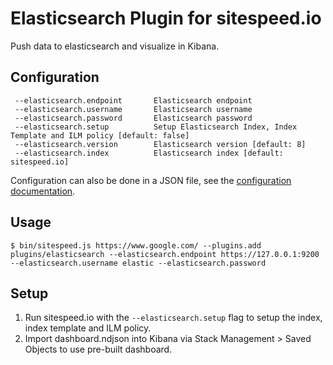# Elasticsearch Plugin for sitespeed.io

Push data to elasticsearch and visualize in Kibana.

## Configuration

```
 --elasticsearch.endpoint       Elasticsearch endpoint
 --elasticsearch.username       Elasticsearch username
 --elasticsearch.password       Elasticsearch password
 --elasticsearch.setup          Setup Elasticsearch Index, Index Template and ILM policy [default: false]
 --elasticsearch.version        Elasticsearch version [default: 8]
 --elasticsearch.index          Elasticsearch index [default: sitespeed.io]
```

Configuration can also be done in a JSON file, see the [configuration documentation](https://www.sitespeed.io/documentation/sitespeed.io/configuration/).

## Usage

```shell
$ bin/sitespeed.js https://www.google.com/ --plugins.add plugins/elasticsearch --elasticsearch.endpoint https://127.0.0.1:9200 --elasticsearch.username elastic --elasticsearch.password
```

## Setup

  1. Run sitespeed.io with the `--elasticsearch.setup` flag to setup the index, index template and ILM policy.
  2. Import dashboard.ndjson into Kibana via Stack Management > Saved Objects to use pre-built dashboard.